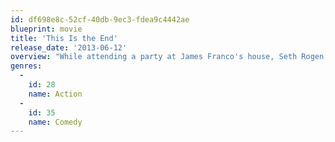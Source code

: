 ```yaml
---
id: df698e8c-52cf-40db-9ec3-fdea9c4442ae
blueprint: movie
title: 'This Is the End'
release_date: '2013-06-12'
overview: "While attending a party at James Franco's house, Seth Rogen, Jay Baruchel and many other celebrities are faced with the apocalypse."
genres:
  -
    id: 28
    name: Action
  -
    id: 35
    name: Comedy
---
```


